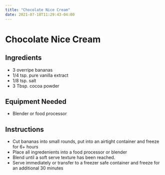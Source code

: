 ```yaml
---
title: "Chocolate Nice Cream"
date: 2021-07-18T11:29:43-04:00
---
```


# Chocolate Nice Cream

## Ingredients

- 3 overripe bananas
- 1/4 tsp. pure vanilla extract
- 1/8 tsp. salt
- 3 Tbsp. cocoa powder

## Equipment Needed

- Blender or food processor

## Instructions

- Cut bananas into small rounds, put into an airtight container and freeze for 6+ hours
- Place all ingredenients into a food processor or blender
- Blend until a soft serve texture has been reached.
- Serve immediately or transfer to a freezer safe container and freeze for an additional 30 minutes
